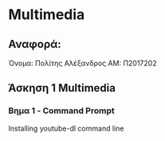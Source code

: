 
# Multimedia

  ## Αναφορά:

Όνομα: Πολίτης Αλέξανδρος
AM: Π2017202


  ## Άσκηση 1 Multimedia
   ### Βημα 1 - Command Prompt
   
   Installing youtube-dl
   command line
        
  
  
